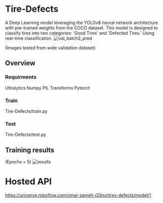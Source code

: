 # Tire-Defects
A Deep Learning model leveraging the YOLOv8 neural network architecture with pre-trained weights from the COCO dataset. This model is designed to classify tires into two categories: 'Good Tires' and 'Defected Tires.' Using real-time classification.
![val_batch2_pred](https://github.com/OmarSameh2001/Tire-Defects/assets/120422966/c8712737-30d5-4b87-a262-93276d754183)

(Images tested from wide validation dataset)
## Overview
### Requirments
Ultralytics
Numpy
PIL
Transforms
Pytorch
### Train
Tire-Defects/train.py
### Test
Tire-Defects/test.py
## Training results
(Epochs = 5)
![results](https://github.com/OmarSameh2001/Tire-Defects/assets/120422966/f3945b93-fb6f-4c55-9e5a-d64dae8ab534)

# Hosted API
https://universe.roboflow.com/omar-sameh-j33nv/tires-defects/model/1
